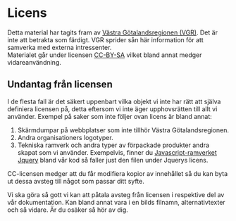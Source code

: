 # Licens

Detta material har tagits fram av [Västra Götalandsregionen (VGR)](http://vgregion.se). Det är inte att betrakta som färdigt. VGR sprider sån här information för att samverka med externa intressenter.  
Materialet går under licensen [CC-BY-SA](https://creativecommons.org/licenses/by-sa/3.0/) vilket bland annat medger vidareanvändning.

## Undantag från licensen
I de flesta fall är det säkert uppenbart vilka objekt vi inte har rätt att själva definiera licensen på, detta eftersom vi inte äger upphovsrätten till allt vi använder. Exempel på saker som inte följer ovan licens är bland annat:

1. Skärmdumpar på webbplatser som inte tillhör Västra Götalandsregionen.
2. Andra organisationers logotyper.
3. Tekniska ramverk och andra typer av förpackade produkter andra skapat som vi använder. Exempelvis, finner du [Javascript-ramverket Jquery](https://en.wikipedia.org/wiki/JQuery) bland vår kod så faller just den filen under Jquerys licens.

CC-licensen medger att du får modifiera kopior av innehållet så du kan byta ut dessa avsteg till något som passar ditt syfte.

Vi ska göra så gott vi kan att påtala avsteg från licensen i respektive del av vår dokumentation. Kan bland annat vara i en bilds filnamn, alternativtexter och så vidare. Är du osäker så hör av dig.